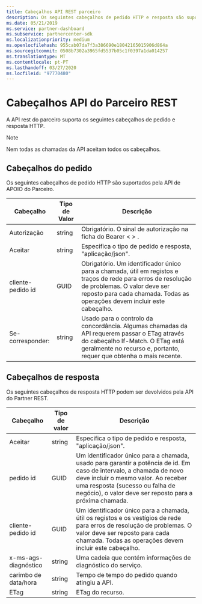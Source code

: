 ```yaml
---
title: Cabeçalhos API REST parceiro
description: Os seguintes cabeçalhos de pedido HTTP e resposta são suportados pela API de REST do Parceiro.
ms.date: 05/21/2019
ms.service: partner-dashboard
ms.subservice: partnercenter-sdk
ms.localizationpriority: medium
ms.openlocfilehash: 955cab07da7f3a386690e18042165015906d864a
ms.sourcegitcommit: 0508b7302a3965fd5537b05c1f0397a1da014257
ms.translationtype: MT
ms.contentlocale: pt-PT
ms.lasthandoff: 03/27/2020
ms.locfileid: "97770480"
---
```

# <a name="partner-rest-api-headers"></a>Cabeçalhos API do Parceiro REST

A API rest do parceiro suporta os seguintes cabeçalhos de pedido e resposta HTTP.

> [!NOTE]
> Nem todas as chamadas da API aceitam todos os cabeçalhos.

## <a name="request-headers"></a>Cabeçalhos do pedido

Os seguintes cabeçalhos de pedido HTTP são suportados pela API de APOIO do Parceiro.

| Cabeçalho                       | Tipo de Valor | Descrição                                                                            |
|------------------------------|------------|----------------------------------------------------------------------------------------|
| Autorização           | string     | Obrigatório. O sinal de autorização na ficha do Bearer &lt; &gt; .                    |
| Aceitar                  | string     | Especifica o tipo de pedido e resposta, "aplicação/json".                           |
| cliente-pedido id         | GUID       | Obrigatório. Um identificador único para a chamada, útil em registos e traços de rede para erros de resolução de problemas. O valor deve ser reposto para cada chamada. Todas as operações devem incluir este cabeçalho. |
| Se-corresponder:                    | string     | Usado para o controlo da concordância. Algumas chamadas da API requerem passar o ETag através do cabeçalho If-Match. O ETag está geralmente no recurso e, portanto, requer que obtenha o mais recente. |

## <a name="response-headers"></a>Cabeçalhos de resposta

Os seguintes cabeçalhos de resposta HTTP podem ser devolvidos pela API do Partner REST.

| Cabeçalho                    | Tipo de valor | Descrição                                                                                                               |
|-------------------|------------|--------------------------------------------------------------------------------------------------|
| Aceitar                | string     | Especifica o tipo de pedido e resposta, "aplicação/json".                                     |
| pedido id        | GUID       | Um identificador único para a chamada, usado para garantir a potência de id. Em caso de intervalo, a chamada de novo deve incluir o mesmo valor. Ao receber uma resposta (sucesso ou falha de negócio), o valor deve ser reposto para a próxima chamada. |
| cliente-pedido id| GUID| Um identificador único para a chamada, útil os registos e os vestígios de rede para erros de resolução de problemas. O valor deve ser reposto para cada chamada. Todas as operações devem incluir este cabeçalho.                                                |
| x-ms-ags-diagnóstico   | string | Uma cadeia que contém informações de diagnóstico do serviço.
| carimbo de data/hora|string | Tempo de tempo do pedido quando atingiu a API.
|ETag |string | ETag do recurso.
